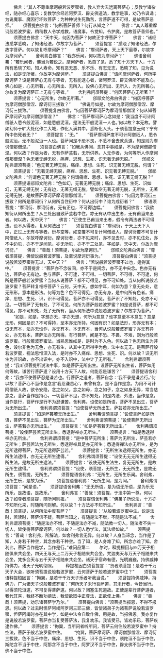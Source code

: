 <!-- { "loadSidebar": true } -->
　　佛言：“其人不尊重摩诃般若波罗蜜者，教人弃舍去远离菩萨心；反教学诸杂经，随杂经心喜乐；复教学余经若阿罗汉、辟支佛道法，教学是事，劝乃令讽诵；为说魔事、魔因行坏败菩萨；为种种说生死勤苦，言菩萨道不可得，是故菩萨恶师。”
　　须菩提白佛言：“何所菩萨善师？何行从知之？”
　　佛言：“其人尊重摩诃般若波罗蜜，稍稍教人令学成教，语魔事，令觉知，令护魔，是故菩萨善师也。”
　　须菩提白佛言：“天中天，何因为菩萨？何故正字呼菩萨？”
　　佛言：“诸经法悉学悉晓，了知诸经法，尔故字为菩萨。”
　　须菩提言：“悉晓了知诸经法，尔故字菩萨。何以故复呼摩诃萨？”
　　佛言：“摩诃萨者，天上天下最尊，尔故字为摩诃萨。”
　　舍利弗白佛言：“我亦乐闻，何以故为摩诃萨？”
　　佛语舍利弗：“若乐闻者，佛当为若说之。摩诃萨者，悉自了见，悉了知十方天下人，十方所有悉晓了知，知人寿命，知有恶无恶、乐不乐、有志无志，悉晓了知，见为说法，如是无所著，尔故字为摩诃萨。”
　　须菩提白佛言：“请问摩诃萨者，何所字摩诃萨？设是菩萨心无有与等者，无有能逮心者，诸阿罗汉、辟支佛所不能及心。佛心如是，心无所著，心无所出、无所入。设佛心无所出、无所入，为无所著心，尔故复为摩诃萨正上无有与等者。”
　　舍利弗问须菩提：“何因菩萨心无所著？”
　　须菩提言：“心无所生，尔故无所著。”
　　邠祁文陀弗白佛言：“何因呼菩萨为摩诃僧那僧涅、摩诃衍三拔致？”
　　“佛说号如是，尔故为摩诃僧那僧涅、摩诃衍三拔致。”
　　须菩提复白佛言，“何因菩萨摩诃萨为摩诃僧那僧涅？何从知菩萨摩诃萨为摩诃僧那僧涅？”
　　佛言：“菩萨摩诃萨心念如是：‘我当度不可计阿僧祇人悉令般泥洹，如是悉般泥洹，是法无不般泥洹一人也。’何以故？本无故。譬如幻师于旷大处化作二大城，作化人满其中，悉断化人头。于须菩提意云何？宁有所中伤死者无？”
　　须菩提言：“无。”
　　“菩萨摩诃萨度不可计阿僧祇人，悉令般泥洹，无不般泥洹一人也。菩萨闻是不恐不畏，不悉不舍去就余道，知是则为摩诃僧那僧涅。”
　　须菩提白佛言：“如我从佛闻，念其中事如是，不为摩诃僧那僧涅。何以故？作是为者，无有作萨芸若，无所供养。人无作者，为何等所人作摩诃僧那僧涅？色无著无缚无脱，痛痒、思想、生死、识无著无缚无脱。”
　　邠祁文陀弗谓须菩提：“色无著无缚无脱，痛痒、思想、生死、识无著无缚无脱，何谓？”
　　须菩提言：“无著无缚无脱，痛痒、思想、生死、识无著无缚无脱。”
　　邠祁文陀弗言：“何谓色无著无缚无脱？何谓痛痒、思想、生死、识无著无缚无脱？”
　　须菩提语邠祁文陀弗：“色如幻，无著无缚无脱；痛痒、思想、生死、识如幻，无著无缚无脱；无有边，无著无缚无脱。譬如空无著无缚无脱，无所生，无著无缚无脱，是故菩萨摩诃萨摩诃僧那僧涅。”
　　须菩提白佛言：“何因为摩诃衍三拔致？何所是摩诃衍？从何所当住衍中？何从出衍中？谁为成衍者？”
　　佛语须菩提：“摩诃衍、摩诃衍者，无有正也，不可得边幅。”
　　须菩提问佛言：“我欲知衍从何所出生？从三处出自致萨芸若中住，亦无有从中出生者，无有甫当来出者。何以故，天中天？”
　　佛言：“正使生已甫当来出者，假令有两法者不可得法。设不从得者，复从何法出？”
　　须菩提白佛言：“摩诃衍，于天上天下人中，正过上无有与等者。衍与空等，如空覆不可复计阿僧祇人，摩诃衍覆不可复计阿僧祇人，尔故呼摩诃衍。摩诃衍者，亦不见来时，亦不见去时，亦不见住处，亦不中边见，亦不于是闻见，亦无所见，亦不于三处见，字如是，天中天，尔故为摩诃衍。”
　　佛言：“善哉！须菩提，尔故为摩诃衍。”
　　邠祁文陀弗白佛言：“尊者须菩提，佛使说般若波罗蜜，及至说摩诃衍事为。”
　　须菩提白佛言：“须菩提说般若波罗蜜得无过，天中天？”
　　佛言：“若说般若波罗蜜不过也，适得其中。”
　　须菩提言：“菩萨亦不念彼间，亦不于是间念，亦不无中央念。色亦无有边，菩萨亦无有边。色与菩萨，不可逮，不可得。一切菩萨，不可得，不可逮，何所是菩萨般若波罗蜜？当何从说菩萨？都不可得见，亦不可知处。当从何所说般若波罗蜜？菩萨转复相呼菩萨？云何，天中天，想如字耳，何如为意？意无处处，意无形形，意本是形法。何等为色？色不可得见，亦无有身，是中何所有色者。痛痒、思想、生死、识，识不可得见，菩萨亦不可得见，菩萨识了不知处，处亦不可见。一切菩萨了无有处，了不可见，何所为菩萨般若波罗蜜？如是说菩萨，都不可得见，亦不可知处，处了无所有，当从何所法中说般若波罗蜜？尔故字为菩萨。”
　　“如是，如是，字想亦无，字亦无想，何所为意意？谁字意至本本意生？意是无形，何因是识？不可得持，至本亦无所持，何因有识？如是法形，形亦无有本；设无有本，法亦无谁作，亦无有本，本无有本，当何从说般若波罗蜜？亦无有异处，亦无有本，菩萨法亦无所得。有行菩萨，闻是不恐、不畏、不难，则为行般若波罗蜜。行般若波罗蜜法，当熟思惟如是，是时为不入色。何以故？色无所生为非色，设尔非色为无色，亦无有生，从其中无所得字为色，法中本无无。是菩萨行般若波罗蜜，视法思惟深入法，是时亦不入痛痒、思想、生死、识。何以故？识无所生为非识故，亦不出识中，亦不入识中，法中计了无所有。”
　　舍利弗谓须菩提：“我听须菩提所说法中事，如是菩萨无所出生。设菩萨无所出生者，菩萨如用何等故，谦苦行菩萨道？设用十方天下人故，何能忍是谦苦？”
　　须菩提语舍利弗：“我亦不使菩萨忍是谦苦也。行菩萨之道者，菩萨自念：‘我不录是谦苦行。’何以故？菩萨心不当作是念言‘我忍谦苦心’，未曾有念，是不当作是念。为用不可计阿僧祇人故，欲令安隐，念之如父，念之如母，念之如子，念之如身无异，常当慈念之，菩萨当作是持心，一切菩萨不见，亦不知处，如是内法、外法，当作是念，当作是行，菩萨作是行不为忍谦苦。舍利弗，设使如是所语，菩萨不见出生，菩萨为无所出生。”
　　舍利弗谓须菩提：“设使菩萨无所出生，萨芸若亦无所出生。”
　　须菩提言：“如是萨芸若无所出生。”
　　舍利弗谓须菩提：“设使菩萨如是所语，菩萨不见出生，菩萨为无所出生。”
　　舍利弗谓须菩提：“设使菩萨无所出生，萨芸若亦无所出生。”
　　须菩提言：“如是萨芸若无所出生。”
　　舍利弗谓须菩提：“设使萨芸若无所出生，悉逮得禅亦无所生。”
　　须菩提言：“如是悉逮得禅亦无所生。”
　　舍利弗谓须菩提：“是中菩萨无所生；菩萨为无所生，萨芸若亦无所生；萨芸若法为无所生，悉逮得禅具足亦无所生；悉逮得禅法亦无所生，是为无所逮得菩萨，为无所逮得萨芸若。”
　　须菩提言：“无所生法逮得无所生，亦无所生法逮得，亦无无无所生逮得。”
　　舍利弗谓须菩提：“设使无无无所生逮得无所生法，是故无所生逮法。”
　　须菩提言：“设使无所生法生，复无无所生，是故无所生逮得。”
　　舍利弗谓须菩提：“设使，须菩提，无所生，无无所生，是故无所生，须菩提，无所生。”
　　须菩提语舍利弗：“无所生，无所生乐闻。舍利弗，无所生乐，是故为乐。”
　　须菩提语舍利弗：“无所生闻，是为闻。”
　　舍利弗谓须菩提：“闻是语。”
　　须菩提语舍利弗：“无无所语，是为语无所语，是为乐无所乐，是故语，是故乐。”
　　舍利弗言：“善哉！须菩提，于法中第一尊。何以故？如尊者须菩提，随所问则报。”
　　须菩提谓舍利弗：“佛弟子所说法，十方亦不知所化来，时随所问则解。何以故？十方法亦不知所生。”
　　舍利弗言：“善哉！须菩提，从何所法中度菩萨？”
　　须菩提言：“从般若波罗蜜中生。说是法时，若读时，菩萨信不疑。菩萨当知之，有随是法不增，不随是法不减。”
　　舍利弗谓须菩提：“随是法亦不增，不随是法亦不减，随法教一切人，随法者不失一切人，皆使得菩萨摩诃萨。何以故？一切人悉学法，其法续如故。”
　　须菩提言：“善哉！舍利弗，所解法，如舍利弗言无异。何以故？人身当谛念，当作是了知，人身若干种空，其念亦若干种空。当了知，是人身难了知，所念亦难了知。舍利弗，菩萨当作是学，当作是行。”难问品第二
　　尔时，释提桓因与四万天子相随俱来共会坐，四天王与天上二万天子相随来共会坐，梵迦夷天与万天子相随来共会坐，梵多会天与五千天子相随来共会坐。诸天子宿命有德，光明巍巍，持佛威神持佛力，诸天子光明彻照。
　　释提桓因白须菩提言：“贤者须菩提！是若干千万天子大会，欲听须菩提说般若波罗蜜，云何菩萨于般若波罗蜜中住？”
　　须菩提语释提桓因言：“拘翼，是若干千万天子乐者听我当说。”
　　须菩提持佛威神，持佛力，广为诸天子说般若波罗蜜：“何所天子未行菩萨道，其未行者，今皆当行。以得须陀洹道，不可复得菩萨道。何以故？闭塞生死道故。正使是辈行菩萨道者，我代其喜，我终不断功德法，我使欲取中正尊法，正欲使上佛。”
　　佛言：“善哉！须菩提，劝乐诸菩萨学乃尔。”
　　须菩提白佛言：“须菩提当报恩，不得不报恩。何以故？过去时怛萨阿竭阿罗诃三耶三佛，皆使诸弟子为诸菩萨说般若波罗蜜，怛萨阿竭时亦在其中学，如是中法令自致作佛，用是故，当报佛恩。我亦复作是说般若波罗蜜，菩萨亦当复受菩萨法，我复劝乐。我皆受已，皆劝乐已，菩萨疾逮作佛。”
　　须菩提言：“拘翼，当所问者听所问，菩萨云何住般若波罗蜜中？持空法，菩萨于般若波罗蜜中住。
　　“拘翼，菩萨摩诃萨、摩诃僧那僧涅、摩诃衍三拔致，色不当于中住，痛痒、思想、生死、识不当于中住，须陀洹不当于中住，斯陀含不当于中住，阿那含不当于中住，阿罗汉不当于中住，辟支佛不当于中住，佛不当于中住。
